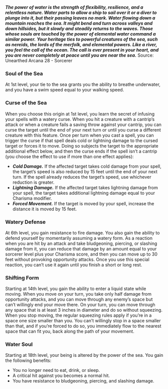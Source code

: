 ***The power of water is the strength of flexibility, resilience, and a relentless nature. Water parts to allow a ship to sail over it or a diver to plunge into it, but their passing leaves no mark. Water flowing down a mountain reaches the sea. It might bend and turn across valleys and down hillsides, but it slowly and steadily returns to the waves. Those whose souls are touched by the power of elemental water command a similar power.***
***Your heritage ties to powerful creatures of the sea, such as nereids, the lords of the merfolk, and elemental powers. Like a river, you feel the call of the ocean. The call is ever present in your heart, and you are never completely at peace until you are near the sea.***
Source: Unearthed Arcana 28 - Sorcerer
### Soul of the Sea
At 1st level, your tie to the sea grants you the ability to breathe underwater, and you have a swim speed equal to your walking speed.
### Curse of the Sea
When you choose this origin at 1st level, you learn the secret of infusing your spells with a watery curse.
When you hit a creature with a cantrip’s attack or when a creature fails a saving throw against your cantrip, you can curse the target until the end of your next turn or until you curse a different creature with this feature.
Once per turn when you cast a spell, you can trigger the curse if that spell deals cold or lightning damage to the cursed target or forces it to move. Doing so subjects the target to the appropriate additional effect below, and then the curse ends if the spell isn’t a cantrip (you choose the effect to use if more than one effect applies):
* ***Cold Damage.*** If the affected target takes cold damage from your spell, the target’s speed is also reduced by 15 feet until the end of your next turn. If the spell already reduces the target’s speed, use whichever reduction is greater.
* ***Lightning Damage.*** If the affected target takes lightning damage from your spell, the target takes additional lightning damage equal to your Charisma modifier.
* ***Forced Movement.*** If the target is moved by your spell, increase the distance it is moved by 15 feet.
### Watery Defense
At 6th level, you gain resistance to fire damage.
You also gain the ability to defend yourself by momentarily assuming a watery form. As a reaction when you are hit by an attack and take bludgeoning, piercing, or slashing damage from it, you can reduce that damage by an amount equal to your sorcerer level plus your Charisma score, and then you can move up to 30 feet without provoking opportunity attacks. Once you use this special reaction, you can’t use it again until you finish a short or long rest.
### Shifting Form
Starting at 14th level, you gain the ability to enter a liquid state while moving.
When you move on your turn, you take only half damage from opportunity attacks, and you can move through any enemy’s space but can’t willingly end your move there.
On your turn, you can move through any space that is at least 3 inches in diameter and do so without squeezing. When you stop moving, the regular squeezing rules apply if you’re in a space one size smaller than you. You can’t willingly stop in a space smaller than that, and if you’re forced to do so, you immediately flow to the nearest space that can fit you, back along the path of your movement.
### Water Soul
Starting at 18th level, your being is altered by the power of the sea. You gain the following benefits:
* You no longer need to eat, drink, or sleep.
* A critical hit against you becomes a normal hit.
* You have resistance to bludgeoning, piercing, and slashing damage.